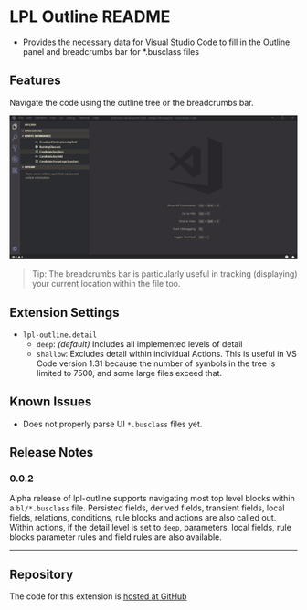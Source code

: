 # LPL Outline README

* Provides the necessary data for Visual Studio Code to fill in the Outline panel and breadcrumbs bar for *.busclass files

## Features

Navigate the code using the outline tree or the breadcrumbs bar.

![Outlining and Breadcrumb](images/lpl-outline.gif)

> Tip: The breadcrumbs bar is particularly useful in tracking (displaying) your current location within the file too.

## Extension Settings

* `lpl-outline.detail`
   * `deep`: *(default)* Includes all implemented levels of detail
   * `shallow`: Excludes detail within individual Actions. This is useful in VS Code version 1.31 because the number of symbols in the tree is limited to 7500, and some large files exceed that.

## Known Issues

* Does not properly parse UI `*.busclass` files yet.

## Release Notes

### 0.0.2

Alpha release of lpl-outline supports navigating most top level blocks within a `bl/*.busclass` file. Persisted fields, derived fields, transient fields, local fields, relations, conditions, rule blocks and actions are also called out. Within actions, if the detail level is set to `deep`, parameters, local fields, rule blocks parameter rules and field rules are also available.

-----------------------------------------------------------------------------------------------------------

## Repository

The code for this extension is [hosted at GitHub](https://github.com/bluemonkmn/lpl-outline)

